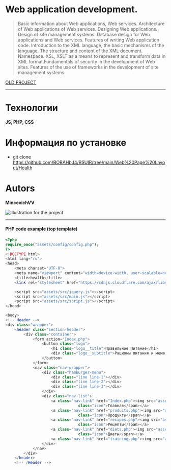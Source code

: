 # Web application development.
> Basic information about Web applications, Web services. Architecture of Web applications of Web services. Designing Web applications. Design of site management systems. Database design for Web applications and Web services. Features of writing Web application code. Introduction to the XML language, the basic mechanisms of the language. The structure and content of the XML document. Namespace. XSL, XSLT as a means to represent and transform data in XML format.Fundamentals of security in the development of Web sites. Features of the use of frameworks in the development of site management systems.

[OLD PROJECT](https://bobahbj4.github.io/BSUIR/Web%20Page%20Layout/Health/Index.html)
_____________________

# Технологии 
**JS, PHP, CSS**

# Информация по установке
- git clone https://github.com/BOBAHbJ4/BSUIR/tree/main/Web%20Page%20Layout/Health

# Autors
**MincevichVV**

![Illustration for the project](https://github.com/BOBAHbJ4/BSUIR/blob/main/Web%20application%20development/view.gif)
________________
#### PHP code example (top template)
```php
<?php
require_once("assets/config/config.php");
?>
<!DOCTYPE html>
<html lang="ru">
<head>
    <meta charset="UTF-8">
    <meta name="viewport" content="width=device-width, user-scalable=no"/>
    <title>health</title>
    <link rel="stylesheet" href="https://cdnjs.cloudflare.com/ajax/libs/normalize/8.0.1/normalize.min.css">

    <script src="assets/src/jquery.js"></script>
    <script src="assets/src/main.js"></script>
    <script src="assets/src/script.js"></script>
</head>

<body>
<!-- Header -->
<div class="wrapper">
    <header class="section-header">
        <div class="container">
            <form action="Index.php">
                <button class="logo">
                    <h1 class="logo__title">Правильное Питание</h1>
                    <div class="logo__subtitle">Рационы питания и меню на неделю</div>
                </button>
            </form>
            <nav class="nav-wrapper">
                <div class="hamburger-menu">
                    <div class="line line-1"></div>
                    <div class="line line-2"></div>
                    <div class="line line-3"></div>
                </div>
                <div class="nav-list">
                    <a class="nav-link" href="Index.php"><img src="assets/icons/home.svg"><span
                                class="icon">Главная</span></a>
                    <a class="nav-link" href="products.php"><img src="assets/icons/products.svg"><span
                                class="icon">Продукты</span></a>
                    <a class="nav-link" href="recipes.php"><img src="assets/icons/receipts.svg"><span
                                class="icon">Рецепты</span></a>
                    <a class="nav-link" href="diets.php"><img src="assets/icons/diets.svg"><span
                                class="icon">Диеты</span></a>
                    <a class="nav-link" href="training.php"><img src="assets/icons/trainings.svg"><span class="icon">Тренировки</span></a>
                </div>
            </nav>
        </div>
    </header>
    <!-- /Header -->
```

